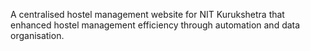 A centralised hostel management website for NIT Kurukshetra that enhanced hostel management efficiency through automation and data organisation.
